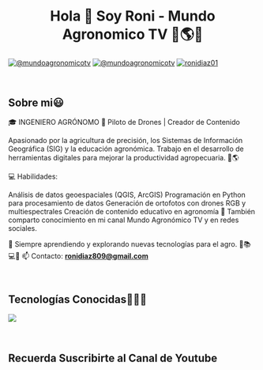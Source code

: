 <h1 align="center">Hola 👋  Soy Roni - Mundo Agronomico TV 🌱🌎🚜 </h1> 

<p align="left">
  <a href="https://www.youtube.com/@mundoagronomicotv" target="blank"><img align="center" src="https://img.shields.io/badge/YouTube-FF0000?style=for-the-badge&logo=youtube&logoColor=white" alt="@mundoagronomicotv"  /></a>
<a href="https://www.tiktok.com/@mundoagronomicotv" target="blank"><img align="center" src="https://img.shields.io/badge/TikTok-000000?style=for-the-badge&logo=tiktok&logoColor=white" alt="@mundoagronomicotv" /></a>
<a href="https://www.linkedin.com/in/ronidiaz01/" target="blank"><img align="center" src="https://img.shields.io/badge/LinkedIn-0077B5?style=for-the-badge&logo=linkedin&logoColor=white" alt="ronidiaz01"/></a>

  </p>
<br>
<h2>Sobre mi😃</h2>
<!--Intro start-->

<p align="left">
🎓 INGENIERO AGRÓNOMO
🌱 Piloto de Drones | Creador de Contenido

Apasionado por la agricultura de precisión, los Sistemas de Información Geográfica (SIG) y la educación agronómica. Trabajo en el desarrollo de herramientas digitales para mejorar la productividad agropecuaria. 🚜🌎

💻 Habilidades:

Análisis de datos geoespaciales (QGIS, ArcGIS)
Programación en Python para procesamiento de datos
Generación de ortofotos con drones RGB y multiespectrales
Creación de contenido educativo en agronomía
📢 También comparto conocimiento en mi canal Mundo Agronómico TV y en redes sociales.

🚀 Siempre aprendiendo y explorando nuevas tecnologías para el agro.
🎥📚 💻📝 
📫 Contacto: **ronidiaz809@gmail.com**
<!--Intro end-->
  </p>
<br>

<h2 >Tecnologías Conocidas👨🏻‍💻</h2>
<!--tech stack icons-->
<p align="left">
  <a href="https://skillicons.dev">
    <img src="https://skillicons.dev/icons?i=vscode,py,r,html,js,git,github,vscode,arduino,notion&perline=12" />
  </a>
</p>
<br>
<!-------------------------->

<div id="apoyo">
<h2>Recuerda Suscribirte al Canal de Youtube </h2>
  <p align="left">



</p>        
<!--- stats (end) -->
